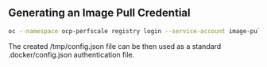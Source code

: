 ## Generating an Image Pull Credential
```sh
oc --namespace ocp-perfscale registry login --service-account image-puller --registry-config=/tmp/config
```
The created /tmp/config.json file can be then used as a standard .docker/config.json authentication file.

